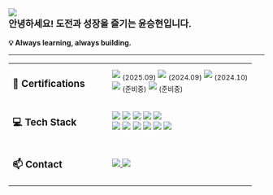 <img src="https://capsule-render.vercel.app/api?type=waving&color=auto&height=280&section=header&text=Hi!%20%F0%9F%91%8B%20I%20am%20Seunghyun!&fontSize=67" />

<div align="left">
  <span style="font-size: 18px; font-weight: bold;">
    안녕하세요! 도전과 성장을 즐기는 윤승현입니다.
  </span>
  <br><br>
  <strong>💡 Always learning, always building.</strong>
</div>

<hr/>

<table>
  <tbody>
    <tr>
      <td width="180" valign="middle">
        <h3>📜 Certifications</h3>
      </td>
      <td valign="middle">
        <img src="https://img.shields.io/badge/정보처리기사-0056D2?style=for-the-badge&logoColor=white" /> <sub>(2025.09)</sub>
        <img src="https://img.shields.io/badge/SQLD-336791?style=for-the-badge&logoColor=white" /> <sub>(2024.09)</sub>
        <img src="https://img.shields.io/badge/TOEIC%20Speaking-IH-1F8ACB?style=for-the-badge&logoColor=white" /> <sub>(2024.10)</sub>
        <br>
        <img src="https://img.shields.io/badge/리눅스마스터1급-FF9900?style=for-the-badge&logoColor=white" /> <sub>(준비중)</sub>
        <img src="https://img.shields.io/badge/AWS%20SAA-FF9900?style=for-the-badge&logo=amazonaws&logoColor=white" /> <sub>(준비중)</sub>
      </td>
    </tr>
    <tr>
      <td width="180" valign="middle">
        <h3>💻 Tech Stack</h3>
      </td>
      <td valign="middle">
        <img src="https://img.shields.io/badge/Java-ED8B00?style=for-the-badge&logo=&logoColor=white" />
        <img src="https://img.shields.io/badge/Spring%20Boot-6DB33F?style=for-the-badge&logo=springboot&logoColor=white" />
        <img src="https://img.shields.io/badge/Spring%20Data%20JPA-59666C?style=for-the-badge&logo=hibernate&logoColor=white" />
        <img src="https://img.shields.io/badge/MySQL-4479A1?style=for-the-badge&logo=mysql&logoColor=white" />
        <img src="https://img.shields.io/badge/Elasticsearch-005571?style=for-the-badge&logo=elasticsearch&logoColor=white" />
        <br>
        <img src="https://img.shields.io/badge/AWS%20-FF9900?style=for-the-badge&logo=icloud&logoColor=white" />
        <img src="https://img.shields.io/badge/Docker-2496ED?style=for-the-badge&logo=docker&logoColor=white" />
        <img src="https://img.shields.io/badge/Nginx-009639?style=for-the-badge&logo=nginx&logoColor=white" />
        <img src="https://img.shields.io/badge/Tomcat-F8DC75?style=for-the-badge&logo=apachetomcat&logoColor=black" />
        <img src="https://img.shields.io/badge/Linux-FCC624?style=for-the-badge&logo=linux&logoColor=black" />
        <img src="https://img.shields.io/badge/GitHub%20Actions-2088FF?style=for-the-badge&logo=githubactions&logoColor=white" />
      </td>
    </tr>
    <tr>
      <td width="180" valign="middle">
        <h3>📫 Contact</h3>
      </td>
      <td valign="middle">
        <a href="mailto:tkdenddl182@gmail.com">
          <img src="https://img.shields.io/badge/Email-tkdenddl182@gmail.com-1E90FF?style=for-the-badge&logo=gmail&logoColor=white" />
        </a>
        <a href="https://devlog-tmdgus99.tistory.com/">
          <img src="https://img.shields.io/badge/Blog-Tistory-FF6C37?style=for-the-badge&logo=tistory&logoColor=white" />
        </a>
      </td>
    </tr>
  </tbody>
</table>
